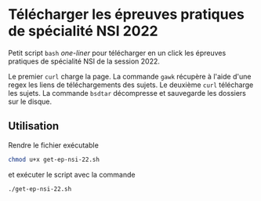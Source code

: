 # Télécharger les épreuves pratiques de spécialité NSI 2022

Petit script `bash` *one-liner* pour télécharger en un click les épreuves pratiques de spécialité NSI de la session 2022.

Le premier `curl` charge la page. La commande `gawk` récupère à l'aide d'une regex les liens de téléchargements des sujets. Le deuxième `curl` télécharge les sujets. La commande `bsdtar` décompresse et sauvegarde les dossiers sur le disque.

## Utilisation

Rendre le fichier exécutable

```sh
chmod u+x get-ep-nsi-22.sh
```

et exécuter le script avec la commande 

```sh
./get-ep-nsi-22.sh
```

